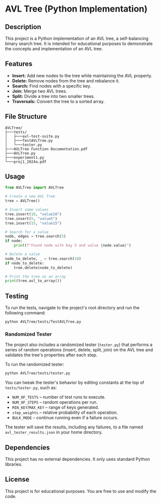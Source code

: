# AVL Tree (Python Implementation)

## Description

This project is a Python implementation of an AVL tree, a self-balancing binary search tree. It is intended for educational purposes to demonstrate the concepts and implementation of an AVL tree.

## Features

*   **Insert:** Add new nodes to the tree while maintaining the AVL property.
*   **Delete:** Remove nodes from the tree and rebalance it.
*   **Search:** Find nodes with a specific key.
*   **Join:** Merge two AVL trees.
*   **Split:** Divide a tree into two smaller trees.
*   **Traversals:** Convert the tree to a sorted array.

## File Structure

```
AVLTree/
├───tests/
│   ├───avl-test-suite.py
│   ├───TestAVLTree.py
│   └───tester.py
├───AVLTree Function Documentation.pdf
├───AVLTree.py
├───experiment1.py
└───proj1_2024a.pdf
```

## Usage

```python
from AVLTree import AVLTree

# Create a new AVL Tree
tree = AVLTree()

# Insert some values
tree.insert(10, "value10")
tree.insert(5, "value5")
tree.insert(15, "value15")

# Search for a value
node, edges = tree.search(5)
if node:
    print(f"Found node with key 5 and value {node.value}")

# Delete a value
node_to_delete, _ = tree.search(10)
if node_to_delete:
    tree.delete(node_to_delete)

# Print the tree as an array
print(tree.avl_to_array())
```

## Testing

To run the tests, navigate to the project's root directory and run the following command:

```bash
python AVLTree/tests/TestAVLTree.py
```

### Randomized Tester

The project also includes a randomized tester (`tester.py`) that performs a series of random operations (insert, delete, split, join) on the AVL tree and validates the tree's properties after each step.

To run the randomized tester:

```bash
python AVLTree/tests/tester.py
```
You can tweak the tester's behavior by editing constants at the top of
`tests/tester.py`, such as:

* `NUM_OF_TESTS` – number of test runs to execute.
* `NUM_OF_STEPS` – random operations per run.
* `MIN_KEY`/`MAX_KEY` – range of keys generated.
* `step_weights` – relative probability of each operation.
* `BULK_MODE` – continue running even if a failure occurs.


The tester will save the results, including any failures, to a file named `avl_tester_results.json` in your home directory.

## Dependencies

This project has no external dependencies. It only uses standard Python libraries.

## License

This project is for educational purposes. You are free to use and modify the code.